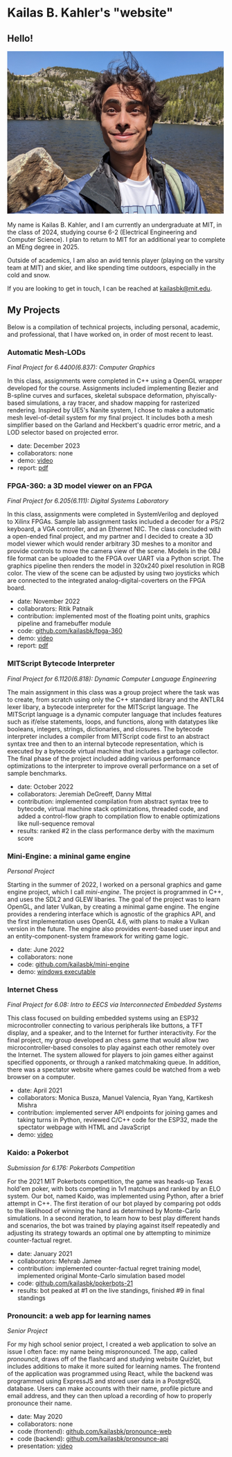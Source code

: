 # Kailas B. Kahler's "website"

## Hello!

<img src="me.jpg" width="500">

My name is Kailas B. Kahler, and I am currently an undergraduate at MIT, in the class of 2024, studying course 6-2 (Electrical Engineering and Computer Science).
I plan to return to MIT for an additional year to complete an MEng degree in 2025.

Outside of academics, I am also an avid tennis player (playing on the varsity team at MIT) and skier, and like spending time outdoors, especially in the cold and snow.

If you are looking to get in touch, I can be reached at [kailasbk@mit.edu](mailto:kailasbk@mit.edu).

## My Projects

Below is a compilation of technical projects, including personal, academic, and professional, that I have worked on, in order of most recent to least.

### Automatic Mesh-LODs
*Final Project for 6.4400(6.837): Computer Graphics*

In this class, assignments were completed in C++ using a OpenGL wrapper developed for the course.
Assignments included implementing Bezier and B-spline curves and surfaces, skeletal subspace deformation, phyiscally-based simulations, a ray tracer, and shadow mapping for rasterized rendering.
Inspired by UE5's Nanite system, I chose to make a automatic mesh level-of-detail system for my final project.
It includes both a mesh simplifier based on the Garland and Heckbert's quadric error metric, and a LOD selector based on projected error.

 - date: December 2023
 - collaborators: none
 - demo: [video](https://youtu.be/4kjIwtg-ffA)
 - report: [pdf](6_4400_project_report.pdf)


### FPGA-360: a 3D model viewer on an FPGA
*Final Project for 6.205(6.111): Digital Systems Laboratory*

In this class, assignments were completed in SystemVerilog and deployed to Xilinx FPGAs.
Sample lab assignment tasks included a decoder for a PS/2 keyboard, a VGA controller, and an Ethernet NIC.
The class concluded with a open-ended final project, and my partner and I decided to create a 3D model viewer which would render arbitrary 3D meshes to a monitor and provide controls to move the camera view of the scene.
Models in the OBJ file format can be uploaded to the FPGA over UART via a Python script.
The graphics pipeline then renders the model in 320x240 pixel resolution in RGB color.
The view of the scene can be adjusted by using two joysticks which are connected to the integrated analog-digital-coverters on the FPGA board.

 - date: November 2022
 - collaborators: Ritik Patnaik
 - contribution: implemented most of the floating point units, graphics pipeline and framebuffer module
 - code: [github.com/kailasbk/fpga-360](https://github.com/kailasbk/fpga-360)
 - demo: [video](https://youtu.be/IygtqOMrrTU)
 - report: [pdf](fpga_360_report.pdf)
  
### MITScript Bytecode Interpreter
*Final Project for 6.1120(6.818): Dynamic Computer Language Engineering*

The main assignment in this class was a group project where the task was to create, from scratch using only the C++ standard library and the ANTLR4 lexer libary, a bytecode interpreter for the MITScript language.
The MITScript language is a dynamic computer language that includes features such as if/else statements, loops, and functions, along with datatypes like booleans, integers, strings, dictionaries, and closures.
The bytecode interpreter includes a compiler from MITScript code first to an abstract syntax tree and then to an internal bytecode representation, which is executed by a bytecode virtual machine that includes a garbage collector.
The final phase of the project included adding various performance optimizations to the interpreter to improve overall performance on a set of sample benchmarks.

 - date: October 2022
 - collaborators: Jeremiah DeGreeff, Danny Mittal
 - contribution: implemented compilation from abstract syntax tree to bytecode, virtual machine stack optimizations, threaded code, and added a control-flow graph to compilation flow to enable optimizations like null-sequence removal
 - results: ranked #2 in the class performance derby with the maximum score

### Mini-Engine: a mininal game engine
*Personal Project*

Starting in the summer of 2022, I worked on a personal graphics and game engine project, which I call *mini-engine*.
The project is programmed in C++, and uses the SDL2 and GLEW libaries.
The goal of the project was to learn OpenGL, and later Vulkan, by creating a minimal game engine.
The engine provides a rendering interface which is agnostic of the graphics API, and the first implementation uses OpenGL 4.6, with plans to make a Vulkan version in the future.
The engine also provides event-based user input and an entity-component-system framework for writing game logic.

 - date: June 2022
 - collaborators: none
 - code: [github.com/kailasbk/mini-engine](https://github.com/kailasbk/mini-engine)
 - demo: [windows executable](https://github.com/kailasbk/mini-engine/releases/tag/demo-v0.0)

### Internet Chess
*Final Project for 6.08: Intro to EECS via Interconnected Embedded Systems*

This class focused on building embedded systems using an ESP32 microcontroller connecting to various peripherals like buttons, a TFT display, and a speaker, and to the Internet for further interactivity.
For the final project, my group developed an chess game that would allow two microcontroller-based consoles to play against each other remotely over the Internet.
The system allowed for players to join games either against specified opponents, or through a ranked matchmaking queue.
In addition, there was a spectator website where games could be watched from a web browser on a computer.

 - date: April 2021
 - collaborators: Monica Busza, Manuel Valencia, Ryan Yang, Kartikesh Mishra
 - contribution: implemented server API endpoints for joining games and taking turns in Python, reviewed C/C++ code for the ESP32, made the spectator webpage with HTML and JavaScript
 - demo: [video](https://www.youtube.com/watch?v=2V3sLyXiYjc)


### Kaido: a Pokerbot
*Submission for 6.176: Pokerbots Competition*

For the 2021 MIT Pokerbots competition, the game was heads-up Texas hold'em poker, with bots competing in 1v1 matchups and ranked by an ELO system.
Our bot, named Kaido, was implemented using Python, after a brief attempt in C++.
The first iteration of our bot played by comparing pot odds to the likelihood of winning the hand as determined by Monte-Carlo simulations.
In a second iteration, to learn how to best play different hands and scenarios, the bot was trained by playing against itself repeatedly and adjusting its strategy towards an optimal one by attempting to minimize counter-factual regret.

 - date: January 2021
 - collaborators: Mehrab Jamee
 - contribution: implemented counter-factual regret training model, implemented original Monte-Carlo simulation based model
 - code: [github.com/kailasbk/pokerbots-21](https://github.com/kailasbk/pokerbots-21)
 - results: bot peaked at #1 on the live standings, finished #9 in final standings

### Pronouncit: a web app for learning names
*Senior Project*

For my high school senior project, I created a web application to solve an issue I often face: my name being mispronounced.
The app, called *pronouncit*, draws off of the flashcard and studying website Quizlet, but includes additions to make it more suited for learning names.
The frontend of the application was programmed using React, while the backend was programmed using ExpressJS and stored user data in a PostgreSQL database.
Users can make accounts with their name, profile picture and email address, and they can then upload a recording of how to properly pronounce their name.

 - date: May 2020
 - collaborators: none
 - code (frontend): [github.com/kailasbk/pronounce-web](https://github.com/kailasbk/pronounce-web)
 - code (backend): [github.com/kailasbk/pronounce-api](https://github.com/kailasbk/pronounce-api)
 - presentation: [video](https://youtu.be/dKFUNTD7mCg)

<meta name="robots" content="noindex,nofollow">
